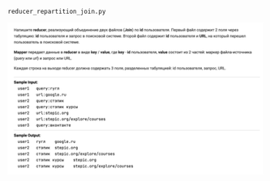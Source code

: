 `reducer_repartition_join.py`

![pic](https://github.com/romantitovmephi/MapReduce/blob/main/relational_functions/repart_join.png)
